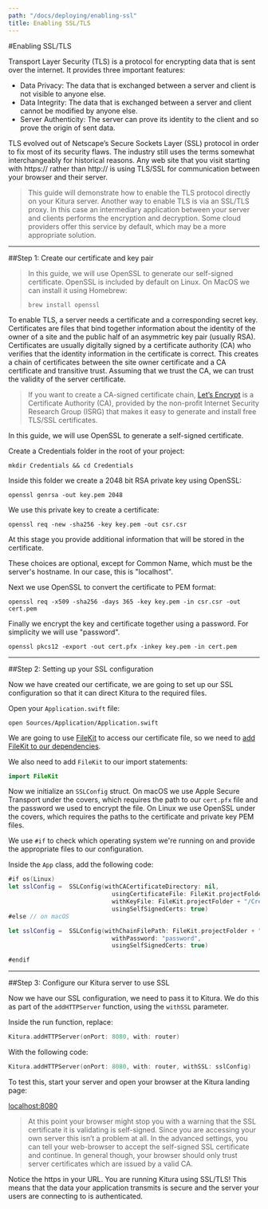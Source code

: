 ```yaml
---
path: "/docs/deploying/enabling-ssl"
title: Enabling SSL/TLS
---
```


#Enabling SSL/TLS

Transport Layer Security (TLS) is a protocol for encrypting data that is sent over the internet. It provides three important features:

- Data Privacy: The data that is exchanged between a server and client is not visible to anyone else.
- Data Integrity: The data that is exchanged between a server and client cannot be modified by anyone else.
- Server Authenticity: The server can prove its identity to the client and so prove the origin of sent data.

TLS evolved out of Netscape’s Secure Sockets Layer (SSL) protocol in order to fix most of its security flaws. The industry still uses the terms somewhat interchangeably for historical reasons. Any web site that you visit starting with https:// rather than http:// is using TLS/SSL for communication between your browser and their server.

> This guide will demonstrate how to enable the TLS protocol directly on your Kitura server. Another way to enable TLS is via an SSL/TLS proxy. In this case an intermediary application between your server and clients performs the encryption and decryption. Some cloud providers offer this service by default, which may be a more appropriate solution.

---

##Step 1: Create our certificate and key pair

> In this guide, we will use OpenSSL to generate our self-signed certificate.
> OpenSSL is included by default on Linux. On MacOS we can install it using Homebrew:
> ```
> brew install openssl
> ```

To enable TLS, a server needs a certificate and a corresponding secret key. Certificates are files that bind together information about the identity of the owner of a site and the public half of an asymmetric key pair (usually RSA). Certificates are usually digitally signed by a certificate authority (CA) who verifies that the identity information in the certificate is correct. This creates a chain of certificates between the site owner certificate and a CA certificate and transitive trust. Assuming that we trust the CA, we can trust the validity of the server certificate.

> If you want to create a CA-signed certificate chain, [Let’s Encrypt](https://letsencrypt.org) is a Certificate Authority (CA), provided by the non-profit Internet Security Research Group (ISRG) that makes it easy to generate and install free TLS/SSL certificates.

In this guide, we will use OpenSSL to generate a self-signed certificate.

Create a Credentials folder in the root of your project:

```
mkdir Credentials && cd Credentials
```

Inside this folder we create a 2048 bit RSA private key using OpenSSL:

```
openssl genrsa -out key.pem 2048
```

We use this private key to create a certificate:

```
openssl req -new -sha256 -key key.pem -out csr.csr
```

At this stage you provide additional information that will be stored in the certificate.

These choices are optional, except for Common Name, which must be the server's hostname. In our case, this is "localhost".

Next we use OpenSSL to convert the certificate to PEM format:

```
openssl req -x509 -sha256 -days 365 -key key.pem -in csr.csr -out cert.pem
```

Finally we encrypt the key and certificate together using a password. For simplicity we will use "password".

```
openssl pkcs12 -export -out cert.pfx -inkey key.pem -in cert.pem
```

---

##Step 2: Setting up your SSL configuration

Now we have created our certificate, we are going to set up our SSL configuration so that it can direct Kitura to the required files.

Open your `Application.swift` file:

```
open Sources/Application/Application.swift
```

We are going to use [FileKit](https://github.com/Kitura/FileKit) to access our certificate file, so we need to [add FileKit to our dependencies](https://github.com/Kitura/FileKit#add-dependencies).

We also need to add `FileKit` to our import statements:

```swift
import FileKit
```

Now we initialize an `SSLConfig` struct. On macOS we use Apple Secure Transport under the covers, which requires the path to our `cert.pfx` file and the password we used to encrypt the file. On Linux we use OpenSSL under the covers, which requires the paths to the certificate and private key PEM files.

We use `#if` to check which operating system we're running on and provide the appropriate files to our configuration.

Inside the `App` class, add the following code:

```swift
#if os(Linux)
let sslConfig =  SSLConfig(withCACertificateDirectory: nil,
                             usingCertificateFile: FileKit.projectFolder + "/Credentials/cert.pem",
                             withKeyFile: FileKit.projectFolder + "/Credentials/key.pem",
                             usingSelfSignedCerts: true)
#else // on macOS

let sslConfig =  SSLConfig(withChainFilePath: FileKit.projectFolder + "/Credentials/cert.pfx",
                             withPassword: "password",
                             usingSelfSignedCerts: true)

#endif
```

---

##Step 3: Configure our Kitura server to use SSL

Now we have our SSL configuration, we need to pass it to Kitura. We do this as part of the `addHTTPServer` function, using the `withSSL` parameter.

Inside the run function, replace:

```swift
Kitura.addHTTPServer(onPort: 8080, with: router)
```

With the following code:

```swift
Kitura.addHTTPServer(onPort: 8080, with: router, withSSL: sslConfig)
```

To test this, start your server and open your browser at the Kitura landing page:

<a href="https://localhost:8080" target="blank">localhost:8080</a>

> At this point your browser might stop you with a warning that the SSL certificate it is validating is self-signed. Since you are accessing your own server this isn’t a problem at all. In the advanced settings, you can tell your web-browser to accept the self-signed SSL certificate and continue. In general though, your browser should only trust server certificates which are issued by a valid CA.

Notice the https in your URL. You are running Kitura using SSL/TLS! This means that the data your application transmits is secure and the server your users are connecting to is authenticated.
